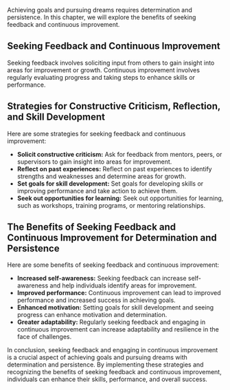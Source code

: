 
Achieving goals and pursuing dreams requires determination and persistence. In this chapter, we will explore the benefits of seeking feedback and continuous improvement.

Seeking Feedback and Continuous Improvement
-------------------------------------------

Seeking feedback involves soliciting input from others to gain insight into areas for improvement or growth. Continuous improvement involves regularly evaluating progress and taking steps to enhance skills or performance.

Strategies for Constructive Criticism, Reflection, and Skill Development
------------------------------------------------------------------------

Here are some strategies for seeking feedback and continuous improvement:

* **Solicit constructive criticism:** Ask for feedback from mentors, peers, or supervisors to gain insight into areas for improvement.
* **Reflect on past experiences:** Reflect on past experiences to identify strengths and weaknesses and determine areas for growth.
* **Set goals for skill development:** Set goals for developing skills or improving performance and take action to achieve them.
* **Seek out opportunities for learning:** Seek out opportunities for learning, such as workshops, training programs, or mentoring relationships.

The Benefits of Seeking Feedback and Continuous Improvement for Determination and Persistence
---------------------------------------------------------------------------------------------

Here are some benefits of seeking feedback and continuous improvement:

* **Increased self-awareness:** Seeking feedback can increase self-awareness and help individuals identify areas for improvement.
* **Improved performance:** Continuous improvement can lead to improved performance and increased success in achieving goals.
* **Enhanced motivation:** Setting goals for skill development and seeing progress can enhance motivation and determination.
* **Greater adaptability:** Regularly seeking feedback and engaging in continuous improvement can increase adaptability and resilience in the face of challenges.

In conclusion, seeking feedback and engaging in continuous improvement is a crucial aspect of achieving goals and pursuing dreams with determination and persistence. By implementing these strategies and recognizing the benefits of seeking feedback and continuous improvement, individuals can enhance their skills, performance, and overall success.
